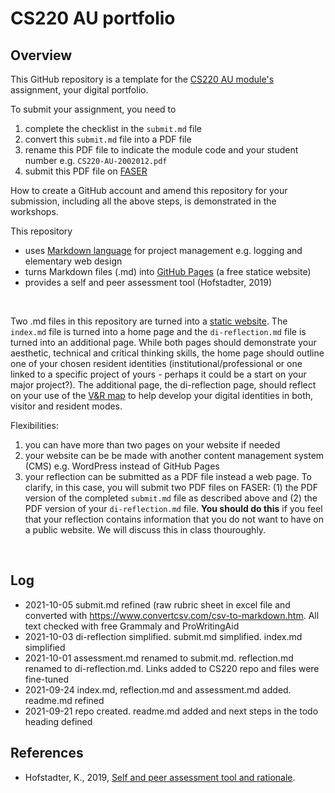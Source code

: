 <!-- #todo
- all files: logic/aesthetic/grammar/ref to other repo check
  - perhaps outline the parts of the repository:
    - README.md : task managmenet, log
    - index.md : website
    - di-reflection : reflection on DI
    - submit.md : checklist + self and peer assessement
- add ideas from last year's examples
- make screencast on submitting - start from making a GitHub repo
-->

# CS220 AU portfolio

## Overview
This GitHub repository is a template for the [CS220 AU module's](https://github.com/krisztian-hofstadter-tedor/CS220-AU-navigating-the-digital-world) assignment, your digital portfolio.

To submit your assignment, you need to
1. complete the checklist in the `submit.md` file
2. convert this `submit.md` file into a PDF file
3. rename this PDF file to indicate the module code and your student number e.g. `CS220-AU-2002012.pdf`
4. submit this PDF file on [FASER](https://faser.essex.ac.uk/)

<!-- #todo make screencast and link video -->

How to create a GitHub account and amend this repository for your submission, including all the above steps, is demonstrated in the workshops. 

This repository
- uses [Markdown language](https://guides.github.com/features/mastering-markdown/) for project management e.g. logging and elementary web design
- turns Markdown files (.md) into [GitHub Pages](https://pages.github.com/) (a free statice website)
- provides a self and peer assessment tool (Hofstadter, 2019)

<br>

Two .md files in this repository are turned into a [static website](https://krisztian-hofstadter-tedor.github.io/CS220-AU-portfolio/). The `index.md` file is turned into a home page and the `di-reflection.md` file is turned into an additional page. While both pages should demonstrate your aesthetic, technical and critical thinking skills, the home page should outline <!-- #todo is there a better phrase for this --> one of your chosen resident identities (institutional/professional or one linked to a specific project of yours - perhaps it could be a start on your major project?). The additional page, the di-reflection page, should reflect on your use of the [V&R map](https://krisztian-hofstadter-tedor.github.io/CS220-AU-navigating-the-digital-world/digital-identities) to help develop your digital identities in both, visitor and resident modes.

Flexibilities:   
1. you can have more than two pages on your website if needed
2. your website can be be made with another content management system (CMS) e.g. WordPress instead of GitHub Pages
3. your reflection can be submitted as a PDF file instead a web page. To clarify, in this case, you will submit two PDF files on FASER: (1) the PDF version of the completed `submit.md` file as described above and (2) the PDF version of your `di-reflection.md` file. **You should do this** if you feel that your reflection contains information that you do not want to have on a public website. We will discuss this in class thouroughly.

<br>

## Log
<!-- #todo remove content of template's log and add my own -->
- 2021-10-05 submit.md refined (raw rubric sheet in excel file and converted with https://www.convertcsv.com/csv-to-markdown.htm. All text checked with free Grammaly and ProWritingAid
- 2021-10-03 di-reflection simplified. submit.md simplified. index.md simplified
- 2021-10-01 assessment.md renamed to submit.md. reflection.md renamed to di-reflection.md. Links added to CS220 repo and files were fine-tuned
- 2021-09-24 index.md, reflection.md and assessment.md added. readme.md refined
- 2021-09-21 repo created. readme.md added and next steps in the todo heading defined

## References
- Hofstadter, K., 2019, [Self and peer assessment tool and rationale](https://khofstadter.com/assets/doc/Hofstadter-2019-self-and-peer-assessment-tool-and-rationale.pdf).
